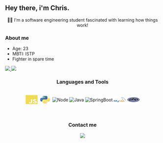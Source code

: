 ## Hey there, i'm Chris.
<div align="center">
👨‍💻 I'm a software engineering student fascinated with learning how things work!
</div>

### About me
- Age: 23
- MBTI: ISTP
- Fighter in spare time

<meta name="viewport" content="width=device-width, initial-scale=1.0, minimum-scale=1.0">
  <a href="https://github.com/roninchris">
    <img height="150em" src="https://github-readme-stats.vercel.app/api?username=roninchris&count_private=true&include_all_commits=true&show_icons=true&theme=github_dark&hide_border=false&show_owner=true"/>
    <img height="150em" src="https://github-readme-stats.vercel.app/api/top-langs/?username=roninchris&theme=github_dark&hide_border=false&&layout=compact"/>
  </a>
</div>
<h3 align="center">Languages and Tools</h3>
<div align="center" valign="top"><br>
  <img align="center" alt="JavaScript" height="30" width="40" src="https://raw.githubusercontent.com/devicons/devicon/master/icons/javascript/javascript-plain.svg">
  <img align="center" alt="Python" height="30" width="40" 
 src="https://raw.githubusercontent.com/devicons/devicon/master/icons/python/python-original.svg">
  <img align="center" alt="Node" height="30" width="40" 
src="https://cdn-icons-png.flaticon.com/512/5968/5968322.png">
  <img align="center" alt="Java" height="30" width="40" 
src="https://cdn-icons-png.flaticon.com/512/226/226777.png">
  <img align="center" alt="SpringBoot" height="30" width="40" 
src="https://devkico.itexto.com.br/wp-content/uploads/2014/08/spring-boot-project-logo.png">
  <img align="center" alt="SQL" height="30" width="40" 
src="https://raw.githubusercontent.com/devicons/devicon/master/icons/mysql/mysql-original-wordmark.svg">
    <img align="center" alt="php" height="30" width="40" 
src="https://raw.githubusercontent.com/devicons/devicon/master/icons/php/php-original.svg">

</div><br>



<div style="display: inline_block"><br>
 
 

<h3 align="center">Contact me</h3>
  


 <div align="center">
  <a href="[https://www.linkedin.com/in/christiansen-taques-dias-594615235/](https://www.linkedin.com/in/christiansen-taques-594615235/)" target="_blank">
    <img src="https://img.shields.io/badge/LinkedIn-0077B5?style=for-the-badge&logo=linkedin&logoColor=white">
  </a>

</div>
